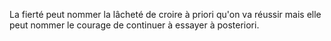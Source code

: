 La fierté peut nommer la lâcheté de croire à priori qu'on va réussir mais elle peut nommer le courage de continuer à essayer à posteriori.
